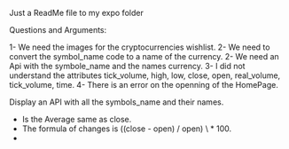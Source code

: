 Just a ReadMe file to my expo folder

Questions and Arguments:

1- We need the images for the cryptocurrencies wishlist.
2- We need to convert the symbol_name code to a name of the currency.
2- We need an Api with the symbole_name and the names currency.
3- I did not understand the attributes tick_volume, high, low, close, open, real_volume, tick_volume, time.
4- There is an error on the openning of the HomePage.

Display an API with all the symbols_name and their names.

- Is the Average same as close.
- The formula of changes is ((close - open) / open) \ \* 100.
-
